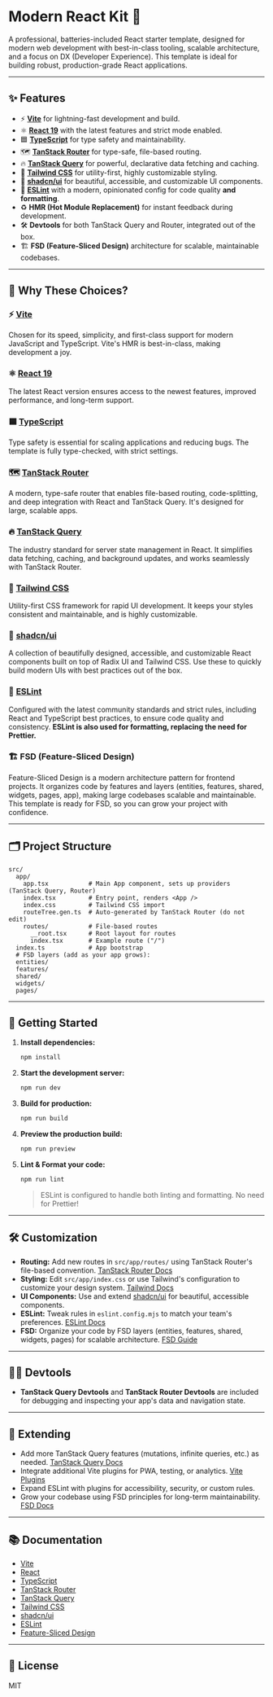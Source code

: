 # Modern React Kit 🚀

A professional, batteries-included React starter template, designed for modern web development with best-in-class tooling, scalable architecture, and a focus on DX (Developer Experience). This template is ideal for building robust, production-grade React applications.

---

## ✨ Features

- ⚡ **[Vite](https://vitejs.dev/)** for lightning-fast development and build.
- ⚛️ **[React 19](https://react.dev/)** with the latest features and strict mode enabled.
- 🟦 **[TypeScript](https://www.typescriptlang.org/)** for type safety and maintainability.
- 🗺️ **[TanStack Router](https://tanstack.com/router/v1)** for type-safe, file-based routing.
- 🔥 **[TanStack Query](https://tanstack.com/query/v5)** for powerful, declarative data fetching and caching.
- 🎨 **[Tailwind CSS](https://tailwindcss.com/)** for utility-first, highly customizable styling.
- 🧩 **[shadcn/ui](https://ui.shadcn.com/)** for beautiful, accessible, and customizable UI components.
- 🧹 **[ESLint](https://eslint.org/)** with a modern, opinionated config for code quality **and formatting**.
- ♻️ **HMR (Hot Module Replacement)** for instant feedback during development.
- 🛠️ **Devtools** for both TanStack Query and Router, integrated out of the box.
- 🏗️ **FSD (Feature-Sliced Design)** architecture for scalable, maintainable codebases.

---

## 🤔 Why These Choices?

### ⚡ [Vite](https://vitejs.dev/)
Chosen for its speed, simplicity, and first-class support for modern JavaScript and TypeScript. Vite's HMR is best-in-class, making development a joy.

### ⚛️ [React 19](https://react.dev/)
The latest React version ensures access to the newest features, improved performance, and long-term support.

### 🟦 [TypeScript](https://www.typescriptlang.org/)
Type safety is essential for scaling applications and reducing bugs. The template is fully type-checked, with strict settings.

### 🗺️ [TanStack Router](https://tanstack.com/router/v1)
A modern, type-safe router that enables file-based routing, code-splitting, and deep integration with React and TanStack Query. It's designed for large, scalable apps.

### 🔥 [TanStack Query](https://tanstack.com/query/v5)
The industry standard for server state management in React. It simplifies data fetching, caching, and background updates, and works seamlessly with TanStack Router.

### 🎨 [Tailwind CSS](https://tailwindcss.com/)
Utility-first CSS framework for rapid UI development. It keeps your styles consistent and maintainable, and is highly customizable.

### 🧩 [shadcn/ui](https://ui.shadcn.com/)
A collection of beautifully designed, accessible, and customizable React components built on top of Radix UI and Tailwind CSS. Use these to quickly build modern UIs with best practices out of the box.

### 🧹 [ESLint](https://eslint.org/)
Configured with the latest community standards and strict rules, including React and TypeScript best practices, to ensure code quality and consistency. **ESLint is also used for formatting, replacing the need for Prettier.**

### 🏗️ FSD (Feature-Sliced Design)
Feature-Sliced Design is a modern architecture pattern for frontend projects. It organizes code by features and layers (entities, features, shared, widgets, pages, app), making large codebases scalable and maintainable. This template is ready for FSD, so you can grow your project with confidence.

---

## 🗂️ Project Structure

```
src/
  app/
    app.tsx           # Main App component, sets up providers (TanStack Query, Router)
    index.tsx         # Entry point, renders <App />
    index.css         # Tailwind CSS import
    routeTree.gen.ts  # Auto-generated by TanStack Router (do not edit)
    routes/           # File-based routes
      __root.tsx      # Root layout for routes
      index.tsx       # Example route ("/")
  index.ts            # App bootstrap
  # FSD layers (add as your app grows):
  entities/
  features/
  shared/
  widgets/
  pages/
```

---

## 🚦 Getting Started

1. **Install dependencies:**
   ```bash
   npm install
   ```

2. **Start the development server:**
   ```bash
   npm run dev
   ```

3. **Build for production:**
   ```bash
   npm run build
   ```

4. **Preview the production build:**
   ```bash
   npm run preview
   ```

5. **Lint & Format your code:**
   ```bash
   npm run lint
   ```
   > ESLint is configured to handle both linting and formatting. No need for Prettier!

---

## 🛠️ Customization

- **Routing:** Add new routes in `src/app/routes/` using TanStack Router's file-based convention. [TanStack Router Docs](https://tanstack.com/router/v1)
- **Styling:** Edit `src/app/index.css` or use Tailwind's configuration to customize your design system. [Tailwind Docs](https://tailwindcss.com/docs)
- **UI Components:** Use and extend [shadcn/ui](https://ui.shadcn.com/docs/components) for beautiful, accessible components.
- **ESLint:** Tweak rules in `eslint.config.mjs` to match your team's preferences. [ESLint Docs](https://eslint.org/docs/latest/)
- **FSD:** Organize your code by FSD layers (entities, features, shared, widgets, pages) for scalable architecture. [FSD Guide](https://feature-sliced.design/)

---

## 🧑‍💻 Devtools

- **TanStack Query Devtools** and **TanStack Router Devtools** are included for debugging and inspecting your app's data and navigation state.

---

## 🚀 Extending

- Add more TanStack Query features (mutations, infinite queries, etc.) as needed. [TanStack Query Docs](https://tanstack.com/query/v5/docs)
- Integrate additional Vite plugins for PWA, testing, or analytics. [Vite Plugins](https://vitejs.dev/plugins/)
- Expand ESLint with plugins for accessibility, security, or custom rules.
- Grow your codebase using FSD principles for long-term maintainability. [FSD Docs](https://feature-sliced.design/)

---

## 📚 Documentation

- [Vite](https://vitejs.dev/)
- [React](https://react.dev/)
- [TypeScript](https://www.typescriptlang.org/)
- [TanStack Router](https://tanstack.com/router/v1)
- [TanStack Query](https://tanstack.com/query/v5)
- [Tailwind CSS](https://tailwindcss.com/)
- [shadcn/ui](https://ui.shadcn.com/)
- [ESLint](https://eslint.org/)
- [Feature-Sliced Design](https://feature-sliced.design/)

---

## 📝 License

MIT
